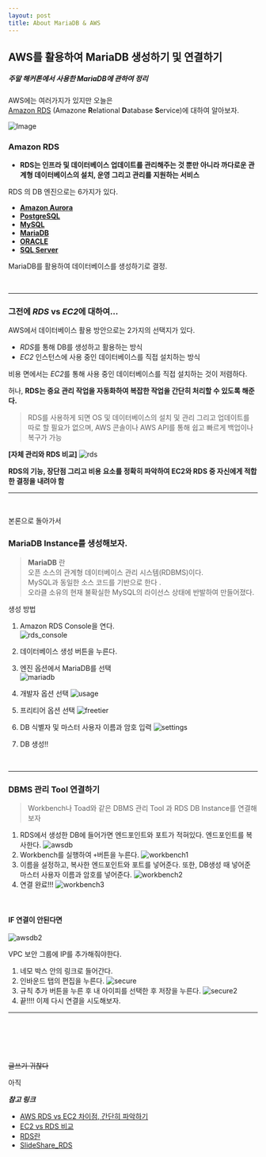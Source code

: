 ```yaml
---
layout: post
title: About MariaDB & AWS
---
```


## AWS를 활용하여 MariaDB 생성하기 및 연결하기

#####  주말 해커톤에서 사용한 MariaDB에 관하여 정리

AWS에는 여러가지가 있지만 오늘은  
[Amazon RDS](https://aws.amazon.com/ko/rds/?nc2=h_m1) (Amazone **R**elational **D**atabase **S**ervice)에 대하여 알아보자.

![Image](https://www.edureka.co/blog/wp-content/uploads/2016/11/AWS-Feature.png)

### Amazon RDS  

- **RDS는 인프라 및 데이터베이스 업데이트를 관리해주는 것 뿐만 아니라 까다로운 관계형 데이터베이스의 설치, 운영 그리고 관리를 지원하는 서비스**

RDS 의 DB 엔진으로는 6가지가 있다.

- [**Amazon Aurora**](https://aws.amazon.com/ko/rds/aurora/)  
- [**PostgreSQL**](https://aws.amazon.com/ko/rds/postgresql/) 
- [**MySQL**](https://aws.amazon.com/ko/rds/mysql/) 
- [**MariaDB**](https://aws.amazon.com/ko/rds/mariadb/) 
- [**ORACLE**](https://aws.amazon.com/ko/rds/oracle/) 
- [**SQL Server**](https://aws.amazon.com/ko/rds/sqlserver/)

MariaDB를 활용하여 데이터베이스를 생성하기로 결정.

<br>

---
### 그전에 *RDS* vs *EC2*에 대하여...

AWS에서 데이터베이스 활용 방안으로는 2가지의 선택지가 있다.
- *RDS*를 통해 DB를 생성하고 활용하는 방식
- *EC2* 인스턴스에 사용 중인 데이터베이스를 직접 설치하는 방식

비용 면에서는 *EC2*를 통해 사용 중인 데이터베이스를 직접 설치하는 것이 저렴하다.

허나, **RDS는 중요 관리 작업을 자동화하여 복잡한 작업을 간단히 처리할 수 있도록 해준다.**  

>RDS를 사용하게 되면 OS 및 데이터베이스의 설치 및 관리 그리고 업데이트를 따로 할 필요가 없으며, AWS 콘솔이나 AWS API를 통해 쉽고 빠르게 백업이나 복구가 가능

**[자체 관리와 RDS 비교]**
![rds](/images/rds.png)

**RDS의 기능, 장단점 그리고 비용 요소를 정확히 파악하여 EC2와 RDS 중 자신에게 적합한 결정을 내려야 함**

---

<br>


본론으로 돌아가서

### **MariaDB Instance를 생성해보자.**

> **MariaDB** 란  
> 오픈 소스의 관계형 데이터베이스 관리 시스템(RDBMS)이다.  
> MySQL과 동일한 소스 코드를 기반으로 한다 .  
> 오라클 소유의 현재 불확실한 MySQL의 라이선스 상태에 반발하여 만들어졌다.  

생성 방법

1. Amazon RDS Console을 연다.  
![rds_console](/images/rds_console.png)

2. 데이터베이스 생성 버튼을 누른다.

3. 엔진 옵션에서 MariaDB를 선택  
![mariadb](/images/mariadb.png)

4. 개발자 옵션 선택
![usage](/images/usage.png)

5. 프리티어 옵션 선택
![freetier](/images/freetier.png)

6. DB 식별자 및 마스터 사용자 이름과 암호 입력
![settings](/images/settings.png)

7. DB 생성!!

<br>

---

### **DBMS 관리 Tool 연결하기**

> Workbench나 Toad와 같은 DBMS 관리 Tool 과 RDS DB Instance를 연결해보자

1. RDS에서 생성한 DB에 들어가면 엔드포인트와 포트가 적혀있다.
  엔드포인트를 복사한다.
![awsdb](/images/awsdb.png)
2. Workbench를 실행하여 `+`버튼을 누른다.
![workbench1](/images/workbench1.png)
3. 이름을 설정하고, 복사한 엔드포인트와 포트를 넣어준다.  또한, DB생성 때 넣어준 마스터 사용자 이름과 암호를 넣어준다.
![workbench2](/images/workbench2.png)
4. 연결 완료!!!
![workbench3](/images/workbench3.png)


<br>


#### **IF** 연결이 안된다면

![awsdb2](/images/awsdb2.png)

VPC 보안 그룹에 IP를 추가해줘야한다.  

1. 네모 박스 안의 링크로 들어간다.
2. 인바운드 탭의 편집을 누른다.  ![secure](/images/secure1.png)
3. 규칙 추가 버튼을 누른 후 내 아이피를 선택한 후 저장을 누른다.  ![secure2](/images/secure2.png)
4. 끝!!!! 이제 다시 연결을 시도해보자.


--- 

<br>
<br>
<br>
<br>

~~글쓰기 귀찮다~~

아직 


***참고 링크***   
+ [AWS RDS vs EC2 차이점, 간단히 파악하기](https://www.bespinglobal.com/bespins-pick-vol-11-aws-rds-vs-ec2/)   
+ [EC2 vs RDS 비교](https://www.slideshare.net/awskorea/amazon-rds-aws)  
+ [RDS란](https://bkjeon1614.tistory.com/168)  
+ [SlideShare_RDS](https://www.slideshare.net/awskorea/amazon-rds-aws)

















 








